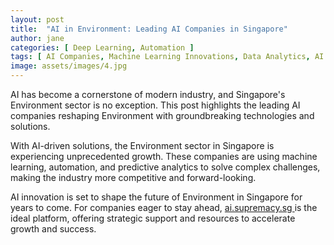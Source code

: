 ```yaml
---
layout: post
title:  "AI in Environment: Leading AI Companies in Singapore"
author: jane
categories: [ Deep Learning, Automation ]
tags: [ AI Companies, Machine Learning Innovations, Data Analytics, AI in Singapore, Smart Cities ]
image: assets/images/4.jpg
---
```


AI has become a cornerstone of modern industry, and Singapore's Environment sector is no exception. This post highlights the leading AI companies reshaping Environment with groundbreaking technologies and solutions.

With AI-driven solutions, the Environment sector in Singapore is experiencing unprecedented growth. These companies are using machine learning, automation, and predictive analytics to solve complex challenges, making the industry more competitive and forward-looking.

AI innovation is set to shape the future of Environment in Singapore for years to come. For companies eager to stay ahead, <a href="https://ai.supremacy.sg" target="_blank"> ai.supremacy.sg </a> is the ideal platform, offering strategic support and resources to accelerate growth and success.
